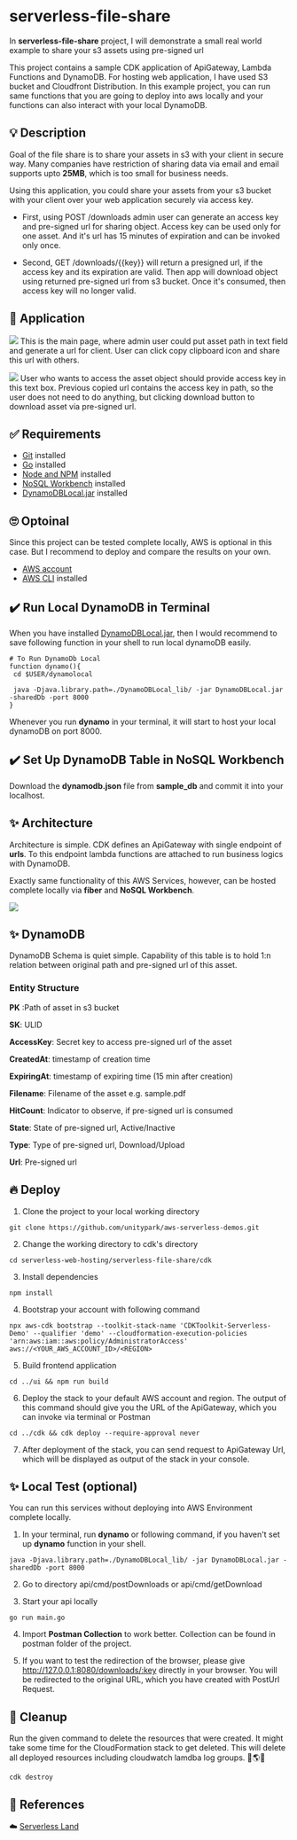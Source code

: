 # serverless-file-share
In **serverless-file-share** project, I will demonstrate a small real world example to share your s3 assets using pre-signed url

This project contains a sample CDK application of ApiGateway, Lambda Functions and DynamoDB. For hosting web application, I have used S3 bucket and Cloudfront Distribution. In this example project, you can run same functions that you are going to deploy into aws locally and your functions can also interact with your local DynamoDB.

## 💡 Description 
Goal of the file share is to share your assets in s3 with your client in secure way. Many companies have restriction of sharing data via email and email supports upto **25MB**, which is too small for business needs.

Using this application, you could share your assets from your s3 bucket with your client over your web application securely via access key.

- First, using POST /downloads admin user can generate an access key and pre-signed url for sharing object. Access key can be used only for one asset. And it's url has 15 minutes of expiration and can be invoked only once.

- Second, GET /downloads/{{key}} will return a presigned url, if the access key and its expiration are valid. Then app will download object using returned pre-signed url from s3 bucket. Once it's consumed, then access key will no longer valid.

## 🚀 Application
![](./docs/main.png)
This is the main page, where admin user could put asset path in text field and generate a url for client. User can click copy clipboard icon and share this url with others.

![](./docs/download.png)
User who wants to access the asset object should provide access key in this text box. Previous copied url contains the access key in path, so the user does not need to do anything, but clicking download button to download asset via pre-signed url.


## ✅ Requirements 
* [Git](https://git-scm.com/book/en/v2/Getting-Started-Installing-Git) installed
* [Go](https://go.dev/doc/install) installed
* [Node and NPM](https://nodejs.org/en/download/) installed
* [NoSQL Workbench](https://docs.aws.amazon.com/amazondynamodb/latest/developerguide/workbench.settingup.html) installed
* [DynamoDBLocal.jar](https://docs.aws.amazon.com/amazondynamodb/latest/developerguide/DynamoDBLocal.DownloadingAndRunning.html) installed

## 🙄 Optoinal 
Since this project can be tested complete locally, AWS is optional in this case. But I recommend to deploy and compare the results on your own.
* [AWS account](https://portal.aws.amazon.com/gp/aws/developer/registration/index.html)
* [AWS CLI](https://docs.aws.amazon.com/cli/latest/userguide/install-cliv2.html) installed

## ✔️ Run Local DynamoDB in Terminal
When you have installed [DynamoDBLocal.jar](https://docs.aws.amazon.com/amazondynamodb/latest/developerguide/DynamoDBLocal.DownloadingAndRunning.html), then I would recommend to save following function in your shell to run local dynamoDB easily.

```
# To Run DynamoDb Local
function dynamo(){
 cd $USER/dynamolocal

 java -Djava.library.path=./DynamoDBLocal_lib/ -jar DynamoDBLocal.jar -sharedDb -port 8000
}
```
Whenever you run **dynamo** in your terminal, it will start to host your local dynamoDB on port 8000.

## ✔️ Set Up DynamoDB Table in NoSQL Workbench
Download the **dynamodb.json** file from **sample_db** and commit it into your localhost.


## ✨ Architecture
Architecture is simple. CDK defines an ApiGateway with single endpoint of **urls**. To this endpoint lambda functions are attached to run business logics with DynamoDB.

Exactly same functionality of this AWS Services, however, can be hosted complete locally via **fiber** and **NoSQL Workbench**. 

![](./docs/apigw_arch.png)

## ✨ DynamoDB
DynamoDB Schema is quiet simple. Capability of this table is to hold 1:n relation between original path and pre-signed url of this asset. 

### Entity Structure

**PK** :Path of asset in s3 bucket

**SK**: ULID

**AccessKey**: Secret key to access pre-signed url of the asset

**CreatedAt**: timestamp of creation time

**ExpiringAt**: timestamp of expiring time (15 min after creation)

**Filename**: Filename of the asset e.g. sample.pdf

**HitCount**: Indicator to observe, if pre-signed url is consumed

**State**: State of pre-signed url, Active/Inactive

**Type**: Type of pre-signed url, Download/Upload

**Url**: Pre-signed url


## 🔥 Deploy

1. Clone the project to your local working directory
```
git clone https://github.com/unitypark/aws-serverless-demos.git
```

2. Change the working directory to cdk's directory
```
cd serverless-web-hosting/serverless-file-share/cdk
```

3. Install dependencies
```
npm install
```

4. Bootstrap your account with following command
```
npx aws-cdk bootstrap --toolkit-stack-name 'CDKToolkit-Serverless-Demo' --qualifier 'demo' --cloudformation-execution-policies 'arn:aws:iam::aws:policy/AdministratorAccess' aws://<YOUR_AWS_ACCOUNT_ID>/<REGION> 
```

5. Build frontend application
```
cd ../ui && npm run build
```

6. Deploy the stack to your default AWS account and region. The output of this command should give you the URL of the ApiGateway, which you can invoke via terminal or Postman
```
cd ../cdk && cdk deploy --require-approval never
```

7. After deployment of the stack, you can send request to ApiGateway Url, which will be displayed as output of the stack in your console.

## ✨ Local Test (optional)
You can run this services without deploying into AWS Environment complete locally.

1. In your terminal, run **dynamo** or following command, if you haven't set up **dynamo** function in your shell.
```
java -Djava.library.path=./DynamoDBLocal_lib/ -jar DynamoDBLocal.jar -sharedDb -port 8000
```

2. Go to directory api/cmd/postDownloads or api/cmd/getDownload

3. Start your api locally
```
go run main.go
```

4. Import **Postman Collection** to work better. Collection can be found in postman folder of the project.

5. If you want to test the redirection of the browser, please give http://127.0.0.1:8080/downloads/:key directly in your browser. You will be redirected to the original URL, which you have created with PostUrl Request.

## 🔨 Cleanup

Run the given command to delete the resources that were created. It might take some time for the CloudFormation stack to get deleted. This will delete all deployed resources including cloudwatch lamdba log groups. 🌳🌎🌈

```
cdk destroy
```

## 👀 References

☁️ [Serverless Land](https://serverlessland.com/patterns/apigw-lambda-s3-cdk-dotnet)
